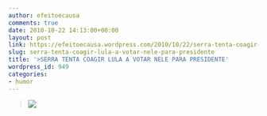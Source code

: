 ```yaml
---
author: efeitoecausa
comments: true
date: 2010-10-22 14:13:00+00:00
layout: post
link: https://efeitoecausa.wordpress.com/2010/10/22/serra-tenta-coagir-lula-a-votar-nele-para-presidente/
slug: serra-tenta-coagir-lula-a-votar-nele-para-presidente
title: '>SERRA TENTA COAGIR LULA A VOTAR NELE PARA PRESIDENTE'
wordpress_id: 949
categories:
- humor
---
```


>[![](http://efeitoecausa.files.wordpress.com/2010/10/300_serra_lula.jpg?w=239)](http://efeitoecausa.files.wordpress.com/2010/10/300_serra_lula.jpg)

